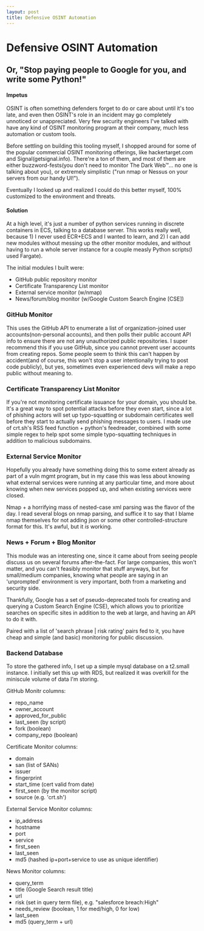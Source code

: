 ```yaml
---
layout: post
title: Defensive OSINT Automation
---
```


# Defensive OSINT Automation

## Or, "Stop paying people to Google for you, and write some Python!"

#### Impetus

OSINT is often something defenders forget to do or care about until it's too late, and even then OSINT's role in an incident may go completely unnoticed or unappreciated. Very few security engineers I've talked with have any kind of OSINT monitoring program at their company, much less automation or custom tools.

Before settling on building this tooling myself, I shopped around for some of the popular commercial OSINT monitoring offerings, like hackertarget.com and Signal(getsignal.info). There're a ton of them, and most of them are either buzzword-fests(you don't need to monitor The Dark Web™... no one is talking about you), or extremely simplistic ("run nmap or Nessus on your servers from our handy UI!").

Eventually I looked up and realized I could do this better myself, 100% customized to the environment and threats.

#### Solution

At a high level, it's just a number of python services running in discrete containers in ECS, talking to a database server. This works really well, because 1) I never used ECR+ECS and I wanted to learn, and 2) I can add new modules without messing up the other monitor modules, and without having to run a whole server instance for a couple measly Python scripts(I used Fargate).

The initial modules I built were:

* GitHub public repository monitor
* Certificate Transparency List monitor
* External service monitor (w/nmap)
* News/forum/blog monitor (w/Google Custom Search Engine [CSE])

### GitHub Monitor

This uses the GitHub API to enumerate a list of organization-joined user accounts(non-personal accounts), and then polls their public account API info to ensure there are not any unauthorized public repositories. I super recommend this if you use GitHub, since you cannot prevent user accounts from creating repos. Some people seem to think this can't happen by accident(and of course, this won't stop a user intentionally trying to post code publicly), but yes, sometimes even experienced devs will make a repo public without meaning to.

### Certificate Transparency List Monitor

If you're not monitoring certificate issuance for your domain, you should be. It's a great way to spot potential attacks before they even start, since a lot of phishing actors will set up typo-squatting or subdomain certificates well before they start to actually send phishing messages to users. I made use of crt.sh's RSS feed function + python's feedreader, combined with some simple regex to help spot some simple typo-squatting techniques in addition to malicious subdomains.

### External Service Monitor

Hopefully you already have something doing this to some extent already as part of a vuln mgmt program, but in my case this was less about knowing what external services were running at any particular time, and more about knowing when new services popped up, and when existing services were closed.

Nmap + a horrifying mass of nested-case xml parsing was the flavor of the day. I read several blogs on nmap parsing, and suffice it to say that I blame nmap themselves for not adding json or some other controlled-structure format for this. It's awful, but it *is* working.

### News + Forum + Blog Monitor

This module was an interesting one, since it came about from seeing people discuss us on several forums after-the-fact. For large companies, this won't matter, and you can't feasibly monitor that stuff anyways, but for small/medium companies, knowing what people are saying in an 'unprompted' environment is very important, both from a marketing and security side.

Thankfully, Google has a set of pseudo-deprecated tools for creating and querying a Custom Search Engine (CSE), which allows you to prioritize searches on specific sites in addition to the web at large, and having an API to do it with.

Paired with a list of 'search phrase | risk rating' pairs fed to it, you have cheap and simple (and basic) monitoring for public discussion.

### Backend Database

To store the gathered info, I set up a simple mysql database on a t2.small instance. I initially set this up with RDS, but realized it was overkill for the miniscule volume of data I'm storing.

GitHub Monitr columns:

* repo_name
* owner_account
* approved_for_public
* last_seen (by script)
* fork (boolean)
* company_repo (boolean)

Certificate Monitor columns:

* domain
* san (list of SANs)
* issuer
* fingerprint
* start_time (cert valid from date)
* first_seen (by the monitor script)
* source (e.g. 'crt.sh')

External Service Monitor columns:

* ip_address
* hostname
* port
* service
* first_seen
* last_seen
* md5 (hashed ip+port+service to use as unique identifier)

News Monitor columns:

* query_term
* title (Google Search result title)
* url
* risk (set in query term file), e.g. "salesforce breach:High"
* needs_review (boolean, 1 for med/high, 0 for low)
* last_seen
* md5 (query_term + url)


